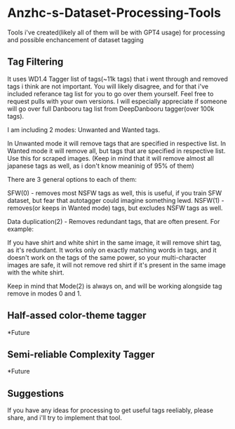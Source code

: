 # Anzhc-s-Dataset-Processing-Tools
Tools i've created(likely all of them will be with GPT4 usage) for processing and possible enchancement of dataset tagging
## Tag Filtering
It uses WD1.4 Tagger list of tags(~11k tags) that i went through and removed tags i think are not important. You will likely disagree, and for that i've included referance tag list for you to go over them yourself. Feel free to request pulls with your own versions.
I will especially appreciate if someone will go over full Danbooru tag list from DeepDanbooru tagger(over 100k tags).

I am including 2 modes: Unwanted and Wanted tags.

In Unwanted mode it will remove tags that are specified in respective list.
In Wanted mode it will remove all, but tags that are specified in respective list. Use this for scraped images. (Keep in mind that it will remove almost all japanese tags as well, as i don't know meaninig of 95% of them)

There are 3 general options to each of them:

SFW(0) - removes most NSFW tags as well, this is useful, if you train SFW dataset, but fear that autotagger could imagine something lewd.
NSFW(1) - removes(or keeps in Wanted mode) tags, but excludes NSFW tags as well.

Data duplication(2) - Removes redundant tags, that are often present. For example:

If you have shirt and white shirt in the same image, it will remove shirt tag, as it's redundant. It works only on exactly matching words in tags, and it doesn't work on the tags of the same power, so your multi-character images are safe, it will not remove red shirt if it's present in the same image with the white shirt.

Keep in mind that Mode(2) is always on, and will be working alongside tag remove in modes 0 and 1.

## Half-assed color-theme tagger
*Future

## Semi-reliable Complexity Tagger
*Future

## Suggestions
If you have any ideas for processing to get useful tags reeliably, please share, and i'll try to implement that tool.

